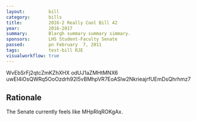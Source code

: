 ```yaml
---
layout:         bill
category:       bills
title:          2016-2 Really Cool Bill 42
year:           2016-2017
summary:        Blargh summary summary simmary.
sponsors:       LHS Student-Faculty Senate
passed:         pn February  7, 2011
tags:           test-bill RJE
visualworkflow: true
---
```



WvEbSrFj2qtcZmKZhXHX odUJ1aZMHtMNX6 uwEI4iOsQWRq5OoOzdrh92I5vBMhpVR7EoASlw2NkrieajrfUEmDsQhrhmz7 




Rationale
---------
The Senate currently feels like MHpRlqROKgAx.
